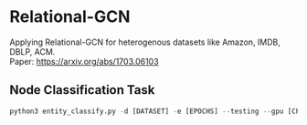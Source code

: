 # Relational-GCN
Applying Relational-GCN for heterogenous datasets like Amazon, IMDB, DBLP, ACM.<br>
Paper: https://arxiv.org/abs/1703.06103

## Node Classification Task
```python
python3 entity_classify.py -d [DATASET] -e [EPOCHS] --testing --gpu [CPU/ GPU]
```

